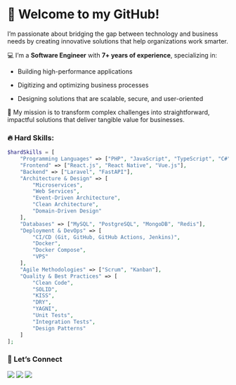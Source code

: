 # 👋 Welcome to my GitHub!

I’m passionate about bridging the gap between technology and business needs by creating innovative solutions that help organizations work smarter.

💻 I’m a **Software Engineer** with **7+ years of experience**, specializing in:

- Building high-performance applications

- Digitizing and optimizing business processes

- Designing solutions that are scalable, secure, and user-oriented

🚀 My mission is to transform complex challenges into straightforward, impactful solutions that deliver tangible value for businesses.




### 🔥 Hard Skills:

```php
$hardSkills = [
    "Programming Languages" => ["PHP", "JavaScript", "TypeScript", "C#", "Java", "Python"],
    "Frontend" => ["React.js", "React Native", "Vue.js"],
    "Backend" => ["Laravel", "FastAPI"],
    "Architecture & Design" => [
        "Microservices",
        "Web Services",
        "Event-Driven Architecture",
        "Clean Architecture",
        "Domain-Driven Design"
    ],
    "Databases" => ["MySQL", "PostgreSQL", "MongoDB", "Redis"],
    "Deployment & DevOps" => [
        "CI/CD (Git, GitHub, GitHub Actions, Jenkins)",
        "Docker",
        "Docker Compose",
        "VPS"
    ],
    "Agile Methodologies" => ["Scrum", "Kanban"],
    "Quality & Best Practices" => [
        "Clean Code",
        "SOLID",
        "KISS",
        "DRY",
        "YAGNI",
        "Unit Tests",
        "Integration Tests",
        "Design Patterns"
    ]
];
```


### 🤝 Let’s Connect  

<p>
  <a  href="https://www.linkedin.com/in/imadeddinebetar" target="_blank"><img src="https://img.shields.io/badge/LinkedIn-0a66c2?style=for-the-badge&logo=linkedin&logoColor=white"/></a>
  <a  href="mailto:contact@imadeddinebetar.com"><img src="https://img.shields.io/badge/Email-D14836?style=for-the-badge&logo=gmail&logoColor=white"/></a>
  <a  href="https://imadeddinebetar.com"><img src="https://img.shields.io/badge/Portfolio-000000?style=for-the-badge&logo=vercel&logoColor=white"/></a>
</p>  
